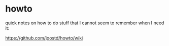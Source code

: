 # howto
quick notes on how to do stuff that I cannot seem to remember when I need it:

https://github.com/joostd/howto/wiki
